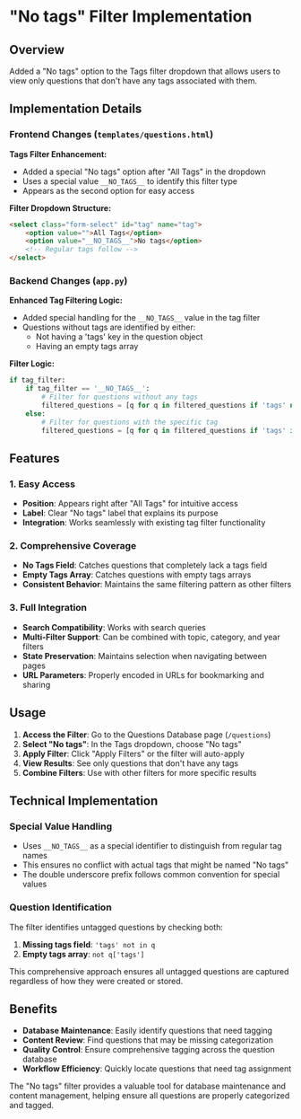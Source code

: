 # "No tags" Filter Implementation

## Overview

Added a "No tags" option to the Tags filter dropdown that allows users to view only questions that don't have any tags associated with them.

## Implementation Details

### Frontend Changes (`templates/questions.html`)

**Tags Filter Enhancement:**
- Added a special "No tags" option after "All Tags" in the dropdown
- Uses a special value `__NO_TAGS__` to identify this filter type
- Appears as the second option for easy access

**Filter Dropdown Structure:**
```html
<select class="form-select" id="tag" name="tag">
    <option value="">All Tags</option>
    <option value="__NO_TAGS__">No tags</option>
    <!-- Regular tags follow -->
</select>
```

### Backend Changes (`app.py`)

**Enhanced Tag Filtering Logic:**
- Added special handling for the `__NO_TAGS__` value in the tag filter
- Questions without tags are identified by either:
  - Not having a 'tags' key in the question object
  - Having an empty tags array

**Filter Logic:**
```python
if tag_filter:
    if tag_filter == '__NO_TAGS__':
        # Filter for questions without any tags
        filtered_questions = [q for q in filtered_questions if 'tags' not in q or not q['tags']]
    else:
        # Filter for questions with the specific tag
        filtered_questions = [q for q in filtered_questions if 'tags' in q and tag_filter in q['tags']]
```

## Features

### 1. Easy Access
- **Position**: Appears right after "All Tags" for intuitive access
- **Label**: Clear "No tags" label that explains its purpose
- **Integration**: Works seamlessly with existing tag filter functionality

### 2. Comprehensive Coverage
- **No Tags Field**: Catches questions that completely lack a tags field
- **Empty Tags Array**: Catches questions with empty tags arrays
- **Consistent Behavior**: Maintains the same filtering pattern as other filters

### 3. Full Integration
- **Search Compatibility**: Works with search queries
- **Multi-Filter Support**: Can be combined with topic, category, and year filters
- **State Preservation**: Maintains selection when navigating between pages
- **URL Parameters**: Properly encoded in URLs for bookmarking and sharing

## Usage

1. **Access the Filter**: Go to the Questions Database page (`/questions`)
2. **Select "No tags"**: In the Tags dropdown, choose "No tags"
3. **Apply Filter**: Click "Apply Filters" or the filter will auto-apply
4. **View Results**: See only questions that don't have any tags
5. **Combine Filters**: Use with other filters for more specific results

## Technical Implementation

### Special Value Handling
- Uses `__NO_TAGS__` as a special identifier to distinguish from regular tag names
- This ensures no conflict with actual tags that might be named "No tags"
- The double underscore prefix follows common convention for special values

### Question Identification
The filter identifies untagged questions by checking both:
1. **Missing tags field**: `'tags' not in q`
2. **Empty tags array**: `not q['tags']`

This comprehensive approach ensures all untagged questions are captured regardless of how they were created or stored.

## Benefits

- **Database Maintenance**: Easily identify questions that need tagging
- **Content Review**: Find questions that may be missing categorization
- **Quality Control**: Ensure comprehensive tagging across the question database
- **Workflow Efficiency**: Quickly locate questions that need tag assignment

The "No tags" filter provides a valuable tool for database maintenance and content management, helping ensure all questions are properly categorized and tagged.
